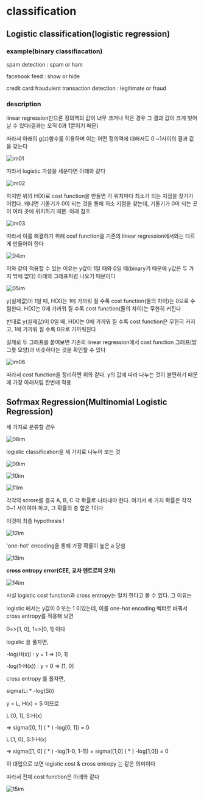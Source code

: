 # classification

## Logistic classification(logistic regression)

### example(binary classifiacation)

spam detection : spam or ham

facebook feed : show or hide

credit card fraudulent transaction detection : legitimate or fraud



### description

linear regression만으론 정의역의 값이 너무 크거나 작은 경우 그 결과 값이 크게 벗어날 수 있다(결과는 오직 0과 1뿐이기 때문)

따라서 아래의 g(z)함수를 이용하며 이는 어떤 정의역에 대해서도 0 ~1사이의 결과 값을 갖는다



![im01](./01.jpg)



따라서 logistic 가설을 세운다면 아래와 같다



![im02](./02.jpg)



하지만 위의 H(X)로 cost function을 만들면 각 위치마다 최소가 되는 지점을 찾기가 어렵다. 왜냐면 기울기가 0이 되는 것을 통해 최소 지점을 찾는데, 기울기가 0이 되는 곳이 여러 곳에 위치하기 때문. 아래 참조



![im03](./03.jpg)



따라서 이를 해결하기 위해 cosf function을 기존의 linear regression에서와는 다르게 만들어야 한다



![04im](04.jpg)

이와 같이 적용할 수 있는 이유는 y값이 1일 때와 0일 때(binary기 때문에 y값은 두 가지 밖에 없다) 아래의 그래프처럼 나오기 때문이다



![05im](./05.jpg)



y(실제값)이 1일 때, H(X)는 1에 가까워 질 수록 cost function(둘의 차이)는 0으로 수렴한다. H(X)는 0에 가까워 질 수록 cost function(둘의 차이)는 무한히 커진다

반대로 y(실제값)이 0일 때, H(X)는 0에 가까워 질 수록 cost function은 무한히 커지고, 1에 가까워 질 수록 0으로 가까워진다

실제로 두 그래프를 붙여보면 기존의 linear regression에서 cost function 그래프(밥그릇 모양)과 비슷하다는 것을 확인할 수 있다

![im06](./06.jpg)



따라서 cost function을 정리하면 위와 같다. y의 값에 따라 나누는 것이 불편하기 때문에 가장 아래처럼 한번에 적용



## Sofrmax Regression(Multinomial Logistic Regression)



세 가지로 분류할 경우

![08im](./08.jpg)



logistic classification을 세 가지로 나누어 보는 것

![09im](./09.jpg)





![10im](./10.jpg)



![11im](./11.jpg)



각각의 scrore를 결국 A, B, C 각 확률로 나타내야 한다. 여기서 세 가지 확률은 각각 0~1 사이여야 하고, 그 확률의 총 합은 1이다

이것이 최종 hypothesis !



![12im](./12.jpg)



'one-hot' encoding을 통해 가장 확률이 높은 a 당첨



![13im](./13.jpg)



**cross entropy error(CEE, 교차 엔트로피 오차)**





![14im](./14.jpg)





사실 logistic cost function과 cross entropy는 일치 한다고 볼 수 있다. 그 이유는

logistic 에서는 y값이 0 또는 1 이있는데, 이를 one-hot encoding 벡터로 바꿔서 cross entropy를 적용해 보면 

0=>[1, 0], 1=>[0, 1] 이다

logistic 을 풀자면, 

-log(H(x))   : y = 1 => [0, 1] 

-log(1-H(x)) : y = 0 => [1, 0] 

cross entropy 를 풀자면,

sigma(Li * -log(Si))

y = L, H(x) = S 이므로 

L:[0, 1], S:H(x) 

=> sigma([0, 1] ( * ) -log[0, 1]) = 0 

L:[1, 0], S:1-H(x) 

=> sigma([1, 0] ( * ) -log[1-0, 1-1]) = sigma([1,0] ( * ) -log[1,0]) = 0 

이 대입으로 보면 logistic cost & cross entropy 는 같은 의미이다

따라서 전체 cost function은 아래와 같다

![15im](./15.jpg)